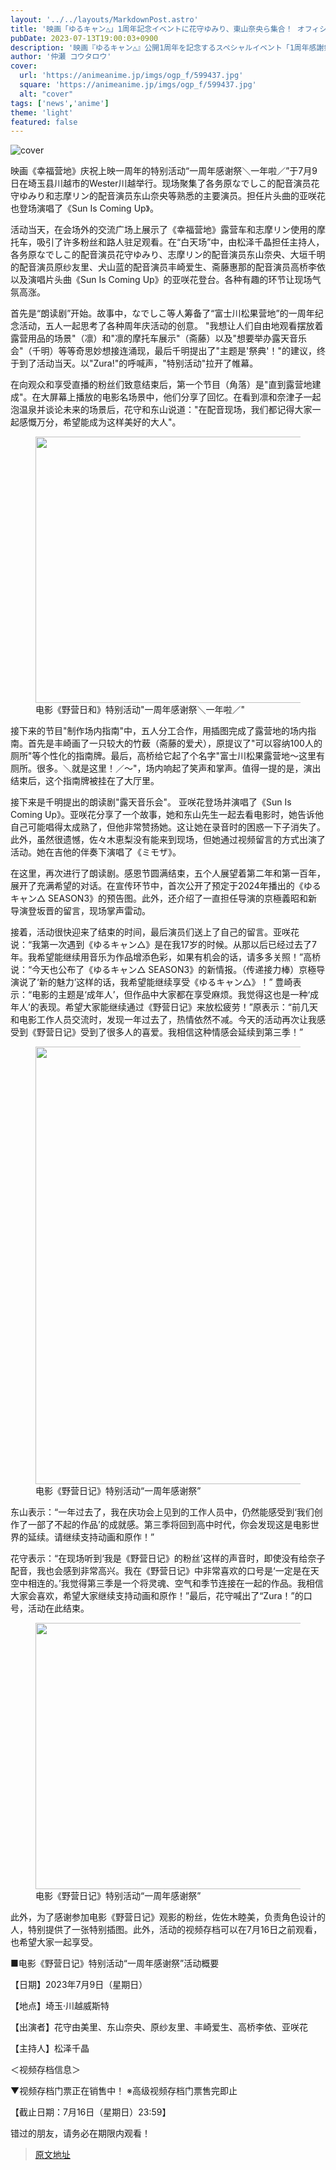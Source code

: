 ```yaml
---
layout: '../../layouts/MarkdownPost.astro'
title: '映画「ゆるキャン△」1周年記念イベントに花守ゆみり、東山奈央ら集合！ オフィシャルレポ＆スペシャルイラスト到着'
pubDate: 2023-07-13T19:00:03+0900
description: '映画『ゆるキャン△』公開1周年を記念するスペシャルイベント「1周年感謝祭 ＼イチネンダヨ／」が、7月9日に埼玉のウェスタ川越にて開催された。会場には花守ゆみり、東山奈央をはじめメインキャストが大集結。オープニングテーマを担当する亜咲花も登場した。'
author: '仲瀬 コウタロウ'
cover:
  url: 'https://animeanime.jp/imgs/ogp_f/599437.jpg'
  square: 'https://animeanime.jp/imgs/ogp_f/599437.jpg'
  alt: "cover"
tags: ['news','anime']
theme: 'light'
featured: false
---
```


![cover](https://animeanime.jp/imgs/ogp_f/599437.jpg)

映画《幸福营地》庆祝上映一周年的特别活动“一周年感谢祭＼一年啦／”于7月9日在埼玉县川越市的Wester川越举行。现场聚集了各务原なでしこ的配音演员花守ゆみり和志摩リン的配音演员东山奈央等熟悉的主要演员。担任片头曲的亚咲花也登场演唱了《Sun Is Coming Up》。

活动当天，在会场外的交流广场上展示了《幸福营地》露营车和志摩リン使用的摩托车，吸引了许多粉丝和路人驻足观看。在“白天场”中，由松泽千晶担任主持人，各务原なでしこ的配音演员花守ゆみり、志摩リン的配音演员东山奈央、大垣千明的配音演员原纱友里、犬山蓝的配音演员丰崎爱生、斋藤惠那的配音演员高桥李依以及演唱片头曲《Sun Is Coming Up》的亚咲花登台。各种有趣的环节让现场气氛高涨。

首先是“朗读剧”开始。故事中，なでしこ等人筹备了“富士川松果营地”的一周年纪念活动，五人一起思考了各种周年庆活动的创意。
"我想让人们自由地观看摆放着露营用品的场景"（凛）和"凛的摩托车展示"（斋藤）以及"想要举办露天音乐会"（千明）等等奇思妙想接连涌现，最后千明提出了"主题是'祭典'！"的建议，终于到了活动当天。以"Zura!"的呼喊声，"特别活动"拉开了帷幕。</p><p>在向观众和享受直播的粉丝们致意结束后，第一个节目（角落）是"直到露营地建成"。在大屏幕上播放的电影名场景中，他们分享了回忆。在看到凛和奈津子一起泡温泉并谈论未来的场景后，花守和东山说道："在配音现场，我们都记得大家一起感慨万分，希望能成为这样美好的大人"。</p><figure class="ctms-editor-image"><img src="https://animeanime.jp/imgs/zoom/599441.jpg" class="inline-article-image" width="640" height="426"><figcaption>电影《野营日和》特别活动"一周年感谢祭＼一年啦／"</figcaption></figure><p>接下来的节目"制作场内指南"中，五人分工合作，用插图完成了露营地的场内指南。首先是丰崎画了一只较大的竹薮（斋藤的爱犬），原提议了"可以容纳100人的厕所"等个性化的指南牌。最后，高桥给它起了个名字"富士川松果露营地～这里有厕所。很多。＼就是这里！／～"，场内响起了笑声和掌声。值得一提的是，演出结束后，这个指南牌被挂在了大厅里。</p><p>接下来是千明提出的朗读剧"露天音乐会"。
亚咲花登场并演唱了《Sun Is Coming Up》。亚咲花分享了一个故事，她和东山先生一起去看电影时，她告诉他自己可能唱得太成熟了，但他非常赞扬她。这让她在录音时的困惑一下子消失了。此外，虽然很遗憾，佐々木恵梨没有能来到现场，但她通过视频留言的方式出演了活动。她在吉他的伴奏下演唱了《ミモザ》。

在这里，再次进行了朗读剧。感恩节圆满结束，五个人展望着第二年和第一百年，展开了充满希望的对话。在宣传环节中，首次公开了预定于2024年播出的《ゆるキャン△ SEASON3》的预告图。此外，还介绍了一直担任导演的京極義昭和新导演登坂晋的留言，现场掌声雷动。

接着，活动很快迎来了结束的时间，最后演员们送上了自己的留言。亚咲花说：“我第一次遇到《ゆるキャン△》是在我17岁的时候。从那以后已经过去了7年。我希望能继续用音乐为作品增添色彩，如果有机会的话，请多多关照！”高桥说：“今天也公布了《ゆるキャン△ SEASON3》的新情报。（传递接力棒）京極导演说了‘新的魅力’这样的话，我希望能继续享受《ゆるキャン△》！”
豊崎表示：“电影的主题是‘成年人’，但作品中大家都在享受麻烦。我觉得这也是一种‘成年人’的表现。希望大家能继续通过《野营日记》来放松疲劳！”原表示：“前几天和电影工作人员交流时，发现一年过去了，热情依然不减。今天的活动再次让我感受到《野营日记》受到了很多人的喜爱。我相信这种情感会延续到第三季！”</p><figure class="ctms-editor-image"><img src="https://animeanime.jp/imgs/zoom/599447.jpg" class="inline-article-image" width="466" height="700"><figcaption>电影《野营日记》特别活动“一周年感谢祭”</figcaption></figure><p>东山表示：“一年过去了，我在庆功会上见到的工作人员中，仍然能感受到‘我们创作了一部了不起的作品’的成就感。第三季将回到高中时代，你会发现这是电影世界的延续。请继续支持动画和原作！”</p><p>花守表示：“在现场听到‘我是《野营日记》的粉丝’这样的声音时，即使没有给奈子配音，我也会感到非常高兴。我在《野营日记》中非常喜欢的口号是‘一定是在天空中相连的。’我觉得第三季是一个将灵魂、空气和季节连接在一起的作品。我相信大家会喜欢，希望大家继续支持动画和原作！”最后，花守喊出了“Zura！”的口号，活动在此结束。</p><figure class="ctms-editor-image"><img src="https://animeanime.jp/imgs/zoom/599449.jpg" class="inline-article-image" width="640" height="426"><figcaption>电影《野营日记》特别活动“一周年感谢祭”</figcaption></figure><p>此外，为了感谢参加电影《野营日记》观影的粉丝，佐佐木睦美，负责角色设计的人，特别提供了一张特别插图。此外，活动的视频存档可以在7月16日之前观看，也希望大家一起享受。</p><div class="enclosure"><p>■电影《野营日记》特别活动“一周年感谢祭”活动概要</p><p>【日期】2023年7月9日（星期日）</p><p>【地点】埼玉·川越威斯特</p><p>【出演者】花守由美里、东山奈央、原纱友里、丰崎爱生、高桥李依、亚咲花</p><p>【主持人】松泽千晶</p><p>＜视频存档信息＞</p><p>▼视频存档门票正在销售中！ ※高级视频存档门票售完即止</p><p>【截止日期：7月16日（星期日）23:59】</p><p>错过的朋友，请务必在期限内观看！

>[原文地址](https://animeanime.jp/article/2023/07/13/78590.html)  